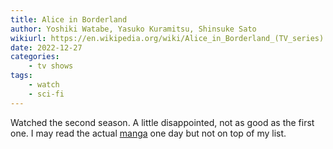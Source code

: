 ```yaml
---
title: Alice in Borderland
author: Yoshiki Watabe, Yasuko Kuramitsu, Shinsuke Sato
wikiurl: https://en.wikipedia.org/wiki/Alice_in_Borderland_(TV_series)
date: 2022-12-27
categories:
    - tv shows
tags:
    - watch
    - sci-fi
---
```


Watched the second season. A little disappointed, not as good as the first one. I may read the
actual [manga][] one day but not on top of my list.

[manga]: https://www.anime-planet.com/manga/alice-in-borderland

